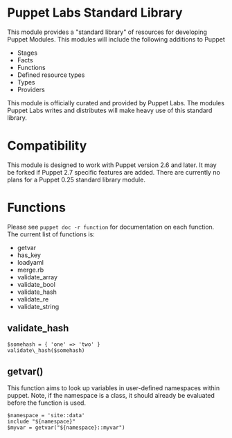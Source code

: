 # Puppet Labs Standard Library #

This module provides a "standard library" of resources for developing Puppet
Modules.  This modules will include the following additions to Puppet

 * Stages
 * Facts
 * Functions
 * Defined resource types
 * Types
 * Providers

This module is officially curated and provided by Puppet Labs.  The modules
Puppet Labs writes and distributes will make heavy use of this standard
library.

# Compatibility #

This module is designed to work with Puppet version 2.6 and later.  It may be
forked if Puppet 2.7 specific features are added.  There are currently no plans
for a Puppet 0.25 standard library module.

# Functions #

  Please see `puppet doc -r function` for documentation on each function.  The
  current list of functions is:

 * getvar
 * has\_key
 * loadyaml
 * merge.rb
 * validate\_array
 * validate\_bool
 * validate\_hash
 * validate\_re
 * validate\_string

## validate\_hash ##

    $somehash = { 'one' => 'two' }
    validate\_hash($somehash)

## getvar() ##

This function aims to look up variables in user-defined namespaces within
puppet.  Note, if the namespace is a class, it should already be evaluated
before the function is used.

    $namespace = 'site::data'
    include "${namespace}"
    $myvar = getvar("${namespace}::myvar")
